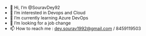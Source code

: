 - 👋 Hi, I’m @SouravDey92
- 👀 I’m interested in Devops and Cloud
- 🌱 I’m currently learning Azure DevOps
- 💞️ I’m looking for a job change
- 📫 How to reach me : dey.sourav1992@gmail.com / 8459119503

<!---
SouravDey92/SouravDey92 is a ✨ special ✨ repository because its `README.md` (this file) appears on your GitHub profile.
You can click the Preview link to take a look at your changes.
--->
